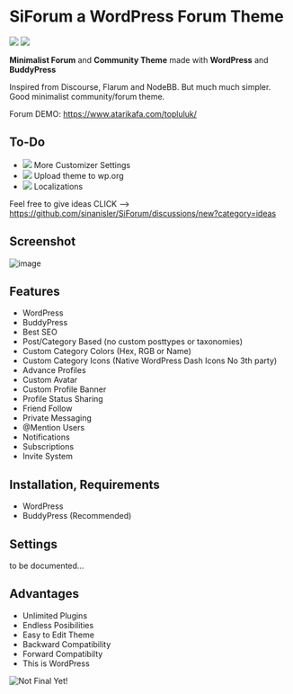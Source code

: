 # SiForum a WordPress Forum Theme 
![](https://img.shields.io/badge/Status-Under_Development-orange.svg)
![](https://img.shields.io/badge/Version-Beta-lightblue.svg)

**Minimalist Forum** and **Community Theme** made with **WordPress** and **BuddyPress**

Inspired from Discourse, Flarum and NodeBB. But much much simpler. Good minimalist community/forum theme.



Forum DEMO: https://www.atarikafa.com/topluluk/

## To-Do

- ![](https://img.shields.io/badge/Status-Maybe-FF8C00.svg) More Customizer Settings 
- ![](https://img.shields.io/badge/Status-Maybe-FF8C00.svg) Upload theme to wp.org 
- ![](https://img.shields.io/badge/Status-Maybe-FF8C00.svg) Localizations

Feel free to give ideas  CLICK --> https://github.com/sinanisler/SiForum/discussions/new?category=ideas

## Screenshot

![image](https://user-images.githubusercontent.com/1686324/167501411-f93c8941-1e3e-4d37-b018-b80651755df9.png)


## Features
 
- WordPress
- BuddyPress
- Best SEO 
- Post/Category Based (no custom posttypes or taxonomies)
- Custom Category Colors (Hex, RGB or Name)
- Custom Category Icons (Native WordPress Dash Icons No 3th party)
- Advance Profiles
- Custom Avatar
- Custom Profile Banner
- Profile Status Sharing 
- Friend Follow
- Private Messaging
- @Mention Users
- Notifications
- Subscriptions
- Invite System


## Installation, Requirements

- WordPress
- BuddyPress (Recommended)


## Settings
to be documented...



## Advantages
- Unlimited Plugins
- Endless Posibilities 
- Easy to Edit Theme
- Backward Compatibility
- Forward Compatibilty
- This is WordPress 

![Not Final Yet!](https://raw.githubusercontent.com/sinanisler/SiForum/main/img/gigi.gif)
